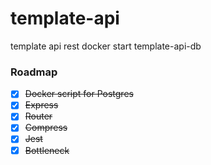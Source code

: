 # template-api
template api rest
docker start template-api-db

### Roadmap

- [x] ~~Docker script for Postgres~~
- [x] ~~Express~~
- [x] ~~Router~~
- [x] ~~Compress~~
- [x] ~~Jest~~
- [x] ~~Bottleneck~~
